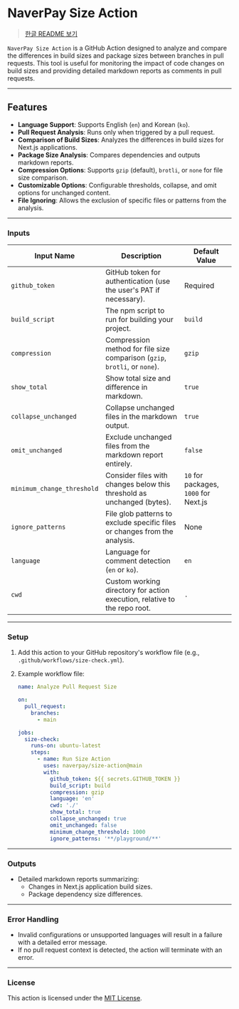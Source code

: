 # NaverPay Size Action

> [한글 README 보기](./README.ko.md)

`NaverPay Size Action` is a GitHub Action designed to analyze and compare the differences in build sizes and package sizes between branches in pull requests. This tool is useful for monitoring the impact of code changes on build sizes and providing detailed markdown reports as comments in pull requests.

---

## Features

- **Language Support**: Supports English (`en`) and Korean (`ko`).
- **Pull Request Analysis**: Runs only when triggered by a pull request.
- **Comparison of Build Sizes**: Analyzes the differences in build sizes for Next.js applications.
- **Package Size Analysis**: Compares dependencies and outputs markdown reports.
- **Compression Options**: Supports `gzip` (default), `brotli`, or `none` for file size comparison.
- **Customizable Options**: Configurable thresholds, collapse, and omit options for unchanged content.
- **File Ignoring**: Allows the exclusion of specific files or patterns from the analysis.

---

### Inputs

| Input Name              | Description                                                                 | Default Value |
|-------------------------|-----------------------------------------------------------------------------|---------------|
| `github_token`          | GitHub token for authentication (use the user's PAT if necessary).          | Required      |
| `build_script`          | The npm script to run for building your project.                            | `build`       |
| `compression`           | Compression method for file size comparison (`gzip`, `brotli`, or `none`).  | `gzip`        |
| `show_total`            | Show total size and difference in markdown.                                 | `true`        |
| `collapse_unchanged`    | Collapse unchanged files in the markdown output.                            | `true`        |
| `omit_unchanged`        | Exclude unchanged files from the markdown report entirely.                  | `false`       |
| `minimum_change_threshold` | Consider files with changes below this threshold as unchanged (bytes). | `10` for packages, `1000` for Next.js |
| `ignore_patterns`       | File glob patterns to exclude specific files or changes from the analysis.  | None          |
| `language`              | Language for comment detection (`en` or `ko`).                              | `en`          |
| `cwd`                   | Custom working directory for action execution, relative to the repo root.   | `.`           |

---

### Setup

1. Add this action to your GitHub repository's workflow file (e.g., `.github/workflows/size-check.yml`).

2. Example workflow file:

   ```yaml
   name: Analyze Pull Request Size

   on:
     pull_request:
       branches:
         - main

   jobs:
     size-check:
       runs-on: ubuntu-latest
       steps:
         - name: Run Size Action
           uses: naverpay/size-action@main
           with:
             github_token: ${{ secrets.GITHUB_TOKEN }}
             build_script: build
             compression: gzip
             language: 'en'
             cwd: './'
             show_total: true
             collapse_unchanged: true
             omit_unchanged: false
             minimum_change_threshold: 1000
             ignore_patterns: '**/playground/**'
   ```

---

### Outputs

- Detailed markdown reports summarizing:
  - Changes in Next.js application build sizes.
  - Package dependency size differences.

---

### Error Handling

- Invalid configurations or unsupported languages will result in a failure with a detailed error message.
- If no pull request context is detected, the action will terminate with an error.

---

### License

This action is licensed under the [MIT License](./LICENSE).
